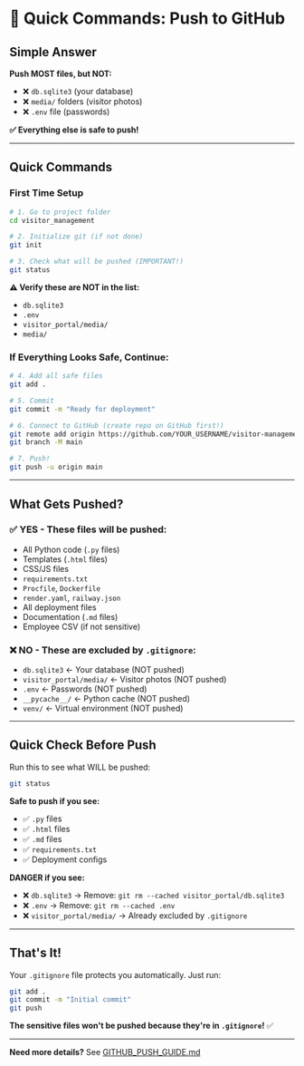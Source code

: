 # 🚀 Quick Commands: Push to GitHub

## Simple Answer

**Push MOST files, but NOT:**
- ❌ `db.sqlite3` (your database)
- ❌ `media/` folders (visitor photos)
- ❌ `.env` file (passwords)

**✅ Everything else is safe to push!**

---

## Quick Commands

### First Time Setup

```bash
# 1. Go to project folder
cd visitor_management

# 2. Initialize git (if not done)
git init

# 3. Check what will be pushed (IMPORTANT!)
git status
```

**⚠️ Verify these are NOT in the list:**
- `db.sqlite3`
- `.env`
- `visitor_portal/media/`
- `media/`

### If Everything Looks Safe, Continue:

```bash
# 4. Add all safe files
git add .

# 5. Commit
git commit -m "Ready for deployment"

# 6. Connect to GitHub (create repo on GitHub first!)
git remote add origin https://github.com/YOUR_USERNAME/visitor-management.git
git branch -M main

# 7. Push!
git push -u origin main
```

---

## What Gets Pushed?

### ✅ YES - These files will be pushed:
- All Python code (`.py` files)
- Templates (`.html` files)
- CSS/JS files
- `requirements.txt`
- `Procfile`, `Dockerfile`
- `render.yaml`, `railway.json`
- All deployment files
- Documentation (`.md` files)
- Employee CSV (if not sensitive)

### ❌ NO - These are excluded by `.gitignore`:
- `db.sqlite3` ← Your database (NOT pushed)
- `visitor_portal/media/` ← Visitor photos (NOT pushed)
- `.env` ← Passwords (NOT pushed)
- `__pycache__/` ← Python cache (NOT pushed)
- `venv/` ← Virtual environment (NOT pushed)

---

## Quick Check Before Push

Run this to see what WILL be pushed:
```bash
git status
```

**Safe to push if you see:**
- ✅ `.py` files
- ✅ `.html` files
- ✅ `.md` files
- ✅ `requirements.txt`
- ✅ Deployment configs

**DANGER if you see:**
- ❌ `db.sqlite3` → Remove: `git rm --cached visitor_portal/db.sqlite3`
- ❌ `.env` → Remove: `git rm --cached .env`
- ❌ `visitor_portal/media/` → Already excluded by `.gitignore`

---

## That's It! 

Your `.gitignore` file protects you automatically. Just run:
```bash
git add .
git commit -m "Initial commit"
git push
```

**The sensitive files won't be pushed because they're in `.gitignore`!** ✅

---

**Need more details?** See [GITHUB_PUSH_GUIDE.md](GITHUB_PUSH_GUIDE.md)

